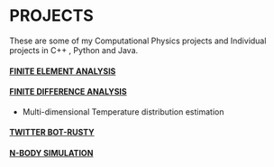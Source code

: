 # PROJECTS
These are some of my Computational Physics projects and Individual projects in C++ , Python and Java.


#### [FINITE ELEMENT ANALYSIS](https://github.com/smitz94/Projects/tree/master/Finite%20Element%20Analysis)
#### [FINITE DIFFERENCE ANALYSIS](https://github.com/smitz94/Projects/tree/master/Finite%20Difference%20Analysis)

* Multi-dimensional Temperature distribution estimation
#### [TWITTER BOT-RUSTY](https://github.com/smitz94/Projects/tree/master/Twitter%20Bot-Rusty)
#### [N-BODY SIMULATION](https://github.com/smitz94/Projects/tree/master/N-Body%20Simulation)
